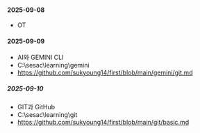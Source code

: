 #### 2025-09-08 
- OT
#### 2025-09-09
- AI와 GEMINI CLI
- C:\sesac\learning\gemini 
- https://github.com/sukyoung14/first/blob/main/gemini/git.md
##### 2025-09-10
- GIT과 GitHub
- C:\sesac\learning\git 
- https://github.com/sukyoung14/first/blob/main/git/basic.md